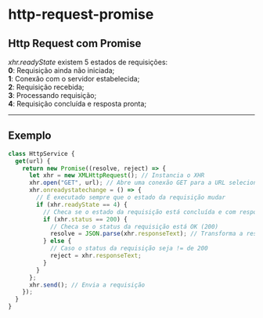 # http-request-promise

## Http Request com Promise

_xhr.readyState_ existem 5 estados de requisições:  
**0**: Requisição ainda não iniciada;  
**1**: Conexão com o servidor estabelecida;  
**2**: Requisição recebida;  
**3**: Processando requisição;  
**4**: Requisição concluída e resposta pronta;

---

## Exemplo

```javascript
class HttpService {
  get(url) {
    return new Promise((resolve, reject) => {
      let xhr = new XMLHttpRequest(); // Instancia o XHR
      xhr.open("GET", url); // Abre uma conexão GET para a URL selecionada
      xhr.onreadystatechange = () => {
        // É executado sempre que o estado da requisição mudar
        if (xhr.readyState == 4) {
          // Checa se o estado da requisição está concluída e com resposta pronta
          if (xhr.status == 200) {
            // Checa se o status da requisição está OK (200)
            resolve = JSON.parse(xhr.responseText); // Transforma a resposta, que vem como padrão em string, em JSON
          } else {
            // Caso o status da requisição seja != de 200
            reject = xhr.responseText;
          }
        }
      };
      xhr.send(); // Envia a requisição
    });
  }
}
```
